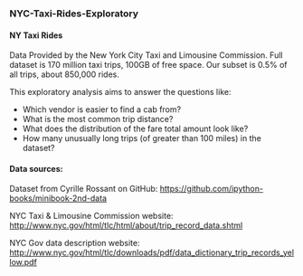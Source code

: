 ### NYC-Taxi-Rides-Exploratory

#### NY Taxi Rides
Data Provided by the New York City Taxi and Limousine Commission. Full dataset is 170 million taxi trips, 100GB of free space. Our subset is 0.5% of all trips, about 850,000 rides. 

This exploratory analysis aims to answer the questions like:
* Which vendor is easier to find a cab from?
* What is the most common trip distance?
* What does the distribution of the fare total amount look like?
* How many unusually long trips (of greater than 100 miles) in the dataset?

#### Data sources:
Dataset from Cyrille Rossant on GitHub: https://github.com/ipython-books/minibook-2nd-data

NYC Taxi & Limousine Commission website: http://www.nyc.gov/html/tlc/html/about/trip_record_data.shtml 

NYC Gov data description website: http://www.nyc.gov/html/tlc/downloads/pdf/data_dictionary_trip_records_yellow.pdf

